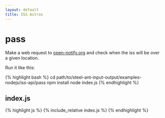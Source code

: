 ```yaml
---
layout: default
title: ISS Astros
---
```

pass
====

Make a web request to [open-notify.org](http://open-notify.org/) and check when the iss will be over a given location.  

Run it like this:

{% highlight bash %}
cd path/to/steel-ant-input-output/examples-nodejs/iss-api/pass
npm install
node index.js
{% endhighlight %}

## index.js  

{% highlight js %}
{% include_relative index.js %}
{% endhighlight %}